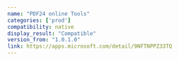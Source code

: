 ```yaml
---
name: "PDF24 online Tools"
categories: ['prod']
compatibility: native
display_result: "Compatible"
version_from: "1.0.1.0"
link: https://apps.microsoft.com/detail/9NFTNPPZ33TQ
---
```

